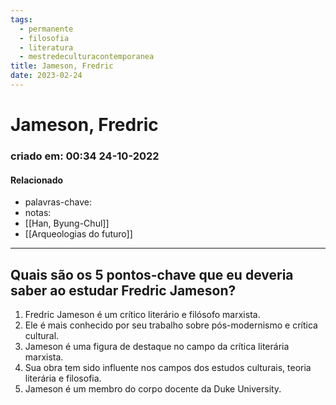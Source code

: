```yaml
---
tags:
  - permanente
  - filosofia
  - literatura
  - mestredeculturacontemporanea
title: Jameson, Fredric
date: 2023-02-24
---
```

# Jameson, Fredric
### criado em: 00:34 24-10-2022

#### Relacionado
- palavras-chave: 
- notas:
- [[Han, Byung-Chul]]
- [[Arqueologias do futuro]]
---
## Quais são os 5 pontos-chave que eu deveria saber ao estudar Fredric Jameson?

1. Fredric Jameson é um crítico literário e filósofo marxista.
2. Ele é mais conhecido por seu trabalho sobre pós-modernismo e crítica cultural.
3. Jameson é uma figura de destaque no campo da crítica literária marxista.
4. Sua obra tem sido influente nos campos dos estudos culturais, teoria literária e filosofia.
5. Jameson é um membro do corpo docente da Duke University.

